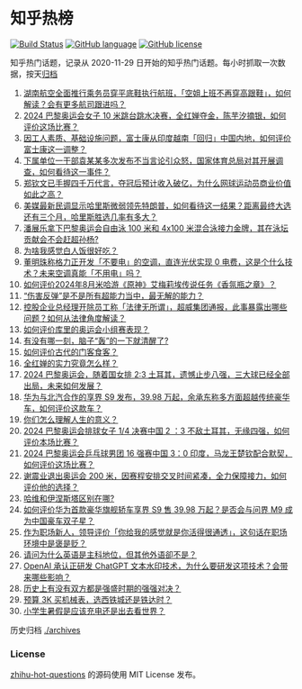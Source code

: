# 知乎热榜
[![Build Status](https://github.com/ToWeLong/zhihu-hot-questions/workflows/CI/badge.svg)](https://github.com/ToWeLong/zhihu-hot-questions/actions)
[![GitHub language](https://img.shields.io/badge/language-golang-orange.svg)](https://golang.org/)
[![GitHub license](https://img.shields.io/github/license/ToWeLong/zhihu-hot-questions)](https://github.com/ToWeLong/zhihu-hot-questions/blob/main/LICENSE)

知乎热门话题，记录从 2020-11-29 日开始的知乎热门话题。每小时抓取一次数据，按天[归档](./archives)

<!-- BEGIN -->

1. [湖南航空全面推行乘务员穿平底鞋执行航班，「空姐上班不再穿高跟鞋」，如何解读？会有更多航司跟进吗？](https://www.zhihu.com/question/663576128)
1. [2024 巴黎奥运会女子 10 米跳台跳水决赛，全红婵夺金，陈芋汐摘银，如何评价这场比赛？](https://www.zhihu.com/question/663536089)
1. [因工人素质、基础设施问题，富士康从印度越南「回归」中国内地，如何评价富士康这一调整？](https://www.zhihu.com/question/663509002)
1. [下属单位一干部袁某某多次发布不当言论引众怒，国家体育总局对其开展调查，如何看待这一事件？](https://www.zhihu.com/question/663593472)
1. [郑钦文已手握四千万代言，夺冠后预计收入破亿，为什么网球运动员商业价值如此之高？](https://www.zhihu.com/question/663597761)
1. [美媒最新民调显示哈里斯微弱领先特朗普，如何看待这一结果？距离最终大选还有三个月，哈里斯胜选几率有多大？](https://www.zhihu.com/question/663520721)
1. [潘展乐拿下巴黎奥运会自由泳 100 米和 4x100 米混合泳接力金牌，其在泳坛贡献会不会赶超孙杨?](https://www.zhihu.com/question/663195415)
1. [为啥我感觉白人饭很好吃？](https://www.zhihu.com/question/638698784)
1. [董明珠称格力正开发「不要电」的空调，直连光伏实现 0 电费，这是个什么技术？未来空调真能「不用电」吗？](https://www.zhihu.com/question/663597365)
1. [如何评价2024年8月米哈游《原神》艾梅莉埃传说任务《香氛瓶之章》？](https://www.zhihu.com/question/661819218)
1. [“伤害反弹”是不是所有超能力当中，最无解的能力？](https://www.zhihu.com/question/657956130)
1. [控股企业总经理开除员工称「法律无所谓」，超威集团通报，此事暴露出哪些问题？如何从法律角度解读？](https://www.zhihu.com/question/663571137)
1. [如何评价库里的奥运会小组赛表现？](https://www.zhihu.com/question/663462058)
1. [有没有哪一刻，脑子“轰”的一下就清醒了?](https://www.zhihu.com/question/429083755)
1. [如何评价古代的门客食客？](https://www.zhihu.com/question/55125874)
1. [全红婵的实力究竟怎么样？](https://www.zhihu.com/question/624560507)
1. [2024 巴黎奥运会，随着国女排 2:3 土耳其，遗憾止步八强，三大球已经全部出局，未来如何发展？](https://www.zhihu.com/question/663605567)
1. [华为与北汽合作的享界 S9 发布，39.98 万起，余承东称多方面超越传统豪华车，如何评价这款车？](https://www.zhihu.com/question/663604536)
1. [你们怎么理解人生的意义？](https://www.zhihu.com/question/663536412)
1. [2024 巴黎奥运会排球女子 1/4 决赛中国 2 ：3 不敌土耳其，无缘四强，如何评价本场比赛？](https://www.zhihu.com/question/663594187)
1. [2024 巴黎奥运会乒乓球男团 16 强赛中国 3：0 印度，马龙王楚钦配合默契，如何评价这场比赛？](https://www.zhihu.com/question/663596169)
1. [谢震业退出奥运会 200 米，因赛程安排交叉时间紧凑，全力保障接力，如何评价他的选择？](https://www.zhihu.com/question/663523086)
1. [哈维和伊涅斯塔区别在哪?](https://www.zhihu.com/question/406037761)
1. [如何评价华为首款豪华旗舰轿车享界 S9 售 39.98 万起？是否会与问界 M9 成为中国豪车双子星？](https://www.zhihu.com/question/663608289)
1. [作为职场新人，领导评价「你给我的感觉就是你活得很通透」，这句话在职场环境中是褒是贬？](https://www.zhihu.com/question/662639717)
1. [请问为什么英语是主科地位，但其他外语卻不是？](https://www.zhihu.com/question/662925659)
1. [OpenAI  承认正研发  ChatGPT  文本水印技术，为什么要研发这项技术？会带来哪些影响？](https://www.zhihu.com/question/663490283)
1. [历史上有没有双方都是强盛时期的强强对决？](https://www.zhihu.com/question/578132600)
1. [预算 3K 买机械表，选西铁城还是铁达时？](https://www.zhihu.com/question/661675412)
1. [小学生暑假是应该充电还是出去看世界？](https://www.zhihu.com/question/660793740)

<!-- END -->

历史归档 [./archives](./archives)


### License
[zhihu-hot-questions](https://github.com/towelong/zhihu-hot-questions) 的源码使用 MIT License 发布。
